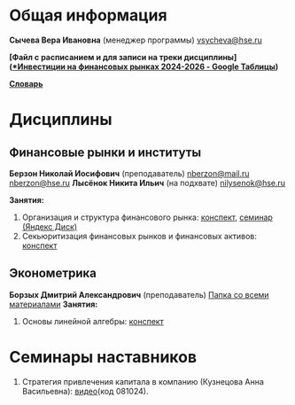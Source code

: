 # Общая информация
**Сычева Вера Ивановна** (менеджер программы) vsycheva@hse.ru

**[Файл с расписанием и для записи на треки дисциплины]([*Инвестиции на финансовых рынках 2024-2026 - Google Таблицы](https://docs.google.com/spreadsheets/d/1hFOoC1af4pV6omUc92eYhGxcrEVsbigJ9kn56WNL3EU/edit?gid=0#gid=0))**

**[Словарь](Словарь.md)**
# Дисциплины
## Финансовые рынки и институты
**Берзон Николай Иосифович** (преподаватель) nberzon@mail.ru nberzon@hse.ru
**Лысёнок Никита Ильич** (на подхвате) nilysenok@hse.ru

**Занятия:**
1. Организация и структура финансового рынка: [конспект](Финансовые%20рыкни%20и%20инструменты/1.%20Организация%20и%20структура%20финансового%20рынка.md), [семинар (Яндекс Диск)](https://disk.yandex.ru/d/Ez1JIfwnv_K3Ww)
2. Секьюритизация финансовых рынков и финансовых активов: [конспект](Финансовые%20рыкни%20и%20инструменты/2.%20Секьюритизация%20финансовых%20рынков%20и%20финансовых%20активов.md)
## Эконометрика
**Борзых Дмитрий Александрович** (преподаватель)
[Папка со всеми материалами](https://disk.yandex.ru/d/z_pbiCKbE8m75g)
**Занятия:**
1. Основы линейной алгебры: [конспект](Эконометрика/1.%20Основы%20алгебры)
# Семинары наставников
1. Стратегия привлечения капитала в компанию (Кузнецова Анна Васильевна): [видео](https://my.mts-link.ru/6852919/216715763/record-new/2032679046)(код 081024).